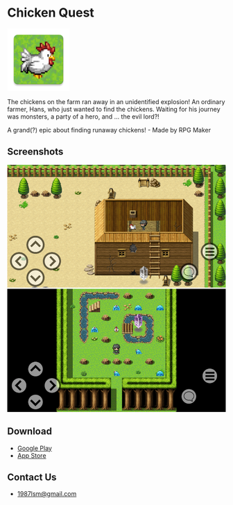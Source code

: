 Chicken Quest
===
![](images/icon144.png)

The chickens on the farm ran away in an unidentified explosion!
An ordinary farmer, Hans, who just wanted to find the chickens. Waiting for his journey was monsters, a party of a hero, and ... the evil lord?!

A grand(?) epic about finding runaway chickens! - Made by RPG Maker

## Screenshots
![](images/Screenshot01.png)
![](images/Screenshot02.png)

## Download
- [Google Play](https://play.google.com/store/apps/details?id=com.lsm1987.chickenquest)
- [App Store](https://itunes.apple.com/us/app/chicken-quest/id1349759642?mt=8)

## Contact Us
- 1987lsm@gmail.com
